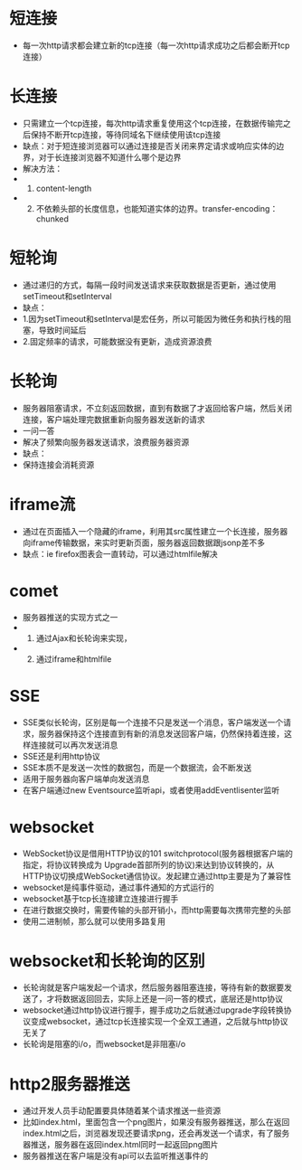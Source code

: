 # 短连接
- 每一次http请求都会建立新的tcp连接（每一次http请求成功之后都会断开tcp连接）
# 长连接
- 只需建立一个tcp连接，每次http请求重复使用这个tcp连接，在数据传输完之后保持不断开tcp连接，等待同域名下继续使用该tcp连接
- 缺点：对于短连接浏览器可以通过连接是否关闭来界定请求或响应实体的边界，对于长连接浏览器不知道什么哪个是边界
- 解决方法：
- 1. content-length
- 2. 不依赖头部的长度信息，也能知道实体的边界。transfer-encoding：chunked
# 短轮询
- 通过递归的方式，每隔一段时间发送请求来获取数据是否更新，通过使用setTimeout和setInterval
- 缺点：
- 1.因为setTimeout和setInterval是宏任务，所以可能因为微任务和执行栈的阻塞，导致时间延后
- 2.固定频率的请求，可能数据没有更新，造成资源浪费
# 长轮询
- 服务器阻塞请求，不立刻返回数据，直到有数据了才返回给客户端，然后关闭连接，客户端处理完数据重新向服务器发送新的请求
- 一问一答
- 解决了频繁向服务器发送请求，浪费服务器资源
- 缺点：
- 保持连接会消耗资源
# iframe流
- 通过在页面插入一个隐藏的iframe，利用其src属性建立一个长连接，服务器向iframe传输数据，来实时更新页面，服务器返回数据跟jsonp差不多
- 缺点：ie firefox图表会一直转动，可以通过htmlfile解决
# comet
- 服务器推送的实现方式之一
- 1. 通过Ajax和长轮询来实现，
- 2. 通过iframe和htmlfile
# SSE
- SSE类似长轮询，区别是每一个连接不只是发送一个消息，客户端发送一个请求，服务器保持这个连接直到有新的消息发送回客户端，仍然保持着连接，这样连接就可以再次发送消息
- SSE还是利用http协议
- SSE本质不是发送一次性的数据包，而是一个数据流，会不断发送
- 适用于服务器向客户端单向发送消息
- 在客户端通过new Eventsource监听api，或者使用addEventlisenter监听
# websocket
- WebSocket协议是借用HTTP协议的101 switchprotocol(服务器根据客户端的指定，将协议转换成为 Upgrade首部所列的协议)来达到协议转换的，从HTTP协议切换成WebSocket通信协议。发起建立通过http主要是为了兼容性
- websocket是纯事件驱动，通过事件通知的方式运行的
- websocket基于tcp长连接建立连接进行握手
- 在进行数据交换时，需要传输的头部开销小，而http需要每次携带完整的头部
- 使用二进制帧，那么就可以使用多路复用

# websocket和长轮询的区别
- 长轮询就是客户端发起一个请求，然后服务器阻塞连接，等待有新的数据要发送了，才将数据返回回去，实际上还是一问一答的模式，底层还是http协议
- websocket通过http协议进行握手，握手成功之后就通过upgrade字段转换协议变成websocket，通过tcp长连接实现一个全双工通道，之后就与http协议无关了
- 长轮询是阻塞的i/o，而websocket是非阻塞i/o

# http2服务器推送
- 通过开发人员手动配置要具体随着某个请求推送一些资源
- 比如index.html，里面包含一个png图片，如果没有服务器推送，那么在返回index.html之后，浏览器发现还要请求png，还会再发送一个请求，有了服务器推送，服务器在返回index.html同时一起返回png图片
- 服务器推送在客户端是没有api可以去监听推送事件的